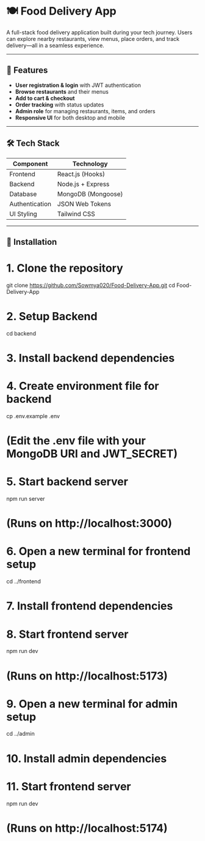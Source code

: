 # 🍽️ Food Delivery App

A full-stack food delivery application built during your tech journey. Users can explore nearby restaurants, view menus, place orders, and track delivery—all in a seamless experience.

---

## 🚀 Features

- **User registration & login** with JWT authentication  
- **Browse restaurants** and their menus
- **Add to cart & checkout**
- **Order tracking** with status updates
- **Admin role** for managing restaurants, items, and orders
- **Responsive UI** for both desktop and mobile

---

## 🛠️ Tech Stack

| Component     | Technology         |
|---------------|--------------------|
| Frontend      | React.js (Hooks)   |
| Backend       | Node.js + Express  |
| Database      | MongoDB (Mongoose) |
| Authentication| JSON Web Tokens    |
| UI Styling    | Tailwind CSS       |

---

## 🔧 Installation

# 1. Clone the repository
git clone https://github.com/Sowmya020/Food-Delivery-App.git
cd Food-Delivery-App

# 2. Setup Backend
cd backend

# 3. Install backend dependencies

# 4. Create environment file for backend
cp .env.example .env
# (Edit the .env file with your MongoDB URI and JWT_SECRET)

# 5. Start backend server
npm run server
# (Runs on http://localhost:3000)

# 6. Open a new terminal for frontend setup
cd ../frontend

# 7. Install frontend dependencies

# 8. Start frontend server
npm run dev
# (Runs on http://localhost:5173)

# 9. Open a new terminal for admin setup
cd ../admin

# 10. Install admin dependencies

# 11. Start frontend server
npm run dev
# (Runs on http://localhost:5174)
